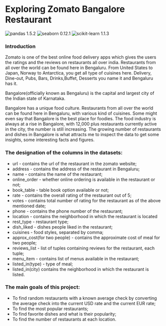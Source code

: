 # Exploring Zomato Bangalore Restaurant
![pandas 1.5.2](https://img.shields.io/badge/pandas-1.5.2-blue)
![seaborn 0.12.1](https://img.shields.io/badge/seaborn-0.12.1-brightgreen)
![scikit-learn 1.1.3](https://img.shields.io/badge/scikit--learn-1.1.3-orange)

### **Introduction**
Zomato is one of the best online food delivery apps which gives the users the ratings and the reviews on restaurants all over india. Restaurants from all over the world can be found here in Bengaluru. From United States to Japan, Norway to Antarctica, you get all type of cuisines here. Delivery, Dine-out, Pubs, Bars, Drinks,Buffet, Desserts you name it and Bengaluru has it.

Bangalore(officially known as Bengaluru) is the capital and largest city of the Indian state of Karnataka.

Bangalore has a unique food culture. Restaurants from all over the world can be found here in Bengaluru, with various kind of cuisines. Some might even say that Bangalore is the best place for foodies. The food industry is always at a rise in Bangalore, with 12,000 plus restaurants currently active in the city, the number is still increasing. The growing number of restaurants and dishes in Bangalore is what attracts me to inspect the data to get some insights, some interesting facts and figures.

### **The designation of the columns in the datasets:**
- url - contains the url of the restaurant in the zomato website;
- address - contains the address of the restaurant in Bengaluru;
- name - contains the name of the restaurant;
- online_order - whether online ordering is available in the restaurant or not;
- book_table - table book option available or not;
- rate - contains the overall rating of the restaurant out of 5;
- votes - contains total number of rating for the restaurant as of the above mentioned date;
- phone - contains the phone number of the restaurant;
- location - contains the neighborhood in which the restaurant is located
- rest_type - restaurant type;
- dish_liked - dishes people liked in the restaurant;
- cuisines - food styles, separated by comma;
- approx_cost(for two people) - contains the approximate cost of meal for two people;
- reviews_list - list of tuples containing reviews for the restaurant, each tuple;
- menu_item - contains list of menus available in the restaurant;
- listed_in(type) - type of meal;
- listed_in(city) contains the neighborhood in which the restaurant is listed.

### **The main goals of this project:**
- To find random restaurants with a known average check by converting the average check into the current USD rate and the current EUR rate;
- To find the most popular restaurants;
- To find favorite dishes and what is their popularity;
- To find the number of restaurants at each location.